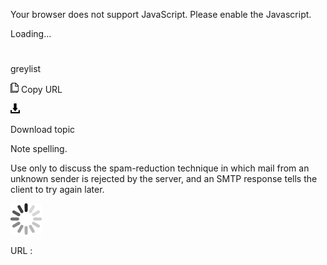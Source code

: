 Your browser does not support JavaScript. Please enable the Javascript.

Loading...

# 

greylist

![Copy URL](greylist_files/Copy.png)
Copy URL

![Download](greylist_files/Download.png)

Download topic

Note spelling. 

Use
only to discuss the spam-reduction technique in which mail from an
unknown sender is rejected by the server, and an SMTP
response tells the client to try again later.

![In progress](greylist_files/activity-large.gif)

URL :
